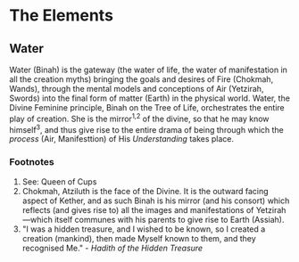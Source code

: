 # The Elements

## Water

Water (Binah) is the gateway (the water of life, the water of manifestation in all the creation myths) bringing the goals and desires of Fire (Chokmah, Wands), through the mental models and conceptions of Air (Yetzirah, Swords) into the final form of matter (Earth) in the physical world. Water, the Divine Feminine principle, Binah on the Tree of Life, orchestrates the entire play of creation. She is the mirror<sup>1,2</sup> of the divine, so that he may know himself<sup>3</sup>, and thus give rise to the entire drama of being through which the *process* (Air, Manifesttion) of His *Understanding* takes place.


### Footnotes

1. See: Queen of Cups
2. Chokmah, Atziluth is the face of the Divine. It is the outward facing aspect of Kether, and as such Binah is his mirror (and his consort) which reflects (and gives rise to) all the images and manifestations of Yetzirah—which itself communes with his parents to give rise to Earth (Assiah).
3. "I was a hidden treasure, and I wished to be known, so I created a creation (mankind), then made Myself known to them, and they recognised Me." - *Hadith of the Hidden Treasure*

